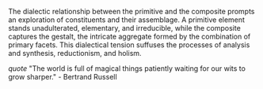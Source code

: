
The dialectic relationship between the primitive and the composite prompts an exploration of constituents and their assemblage. A primitive element stands unadulterated, elementary, and irreducible, while the composite captures the gestalt, the intricate aggregate formed by the combination of primary facets. This dialectical tension suffuses the processes of analysis and synthesis, reductionism, and holism.

_quote_ "The world is full of magical things patiently waiting for our wits to grow sharper." - Bertrand Russell  

